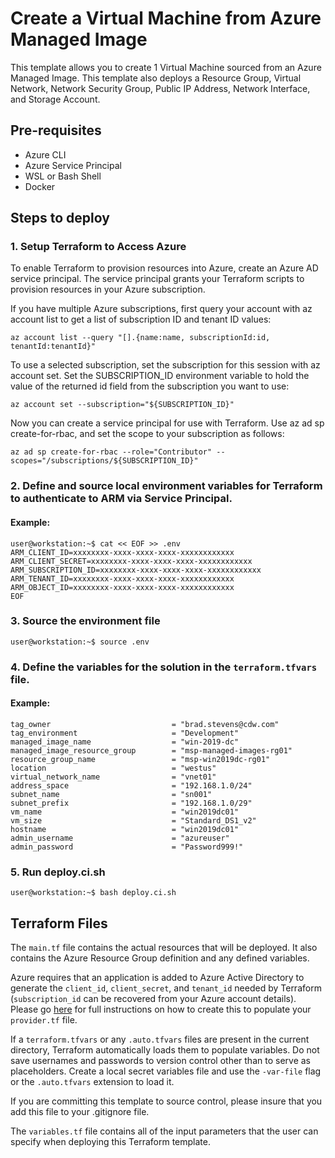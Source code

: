 # Create a Virtual Machine from Azure Managed Image

This template allows you to create 1 Virtual Machine sourced from an Azure Managed Image. This template also deploys a Resource Group, Virtual Network, Network Security Group, Public IP Address, Network Interface, and Storage Account. 

## Pre-requisites
* Azure CLI
* Azure Service Principal
* WSL or Bash Shell
* Docker

## Steps to deploy

### 1. Setup Terraform to Access Azure
To enable Terraform to provision resources into Azure, create an Azure AD service principal. The service principal grants your Terraform scripts to provision resources in your Azure subscription.

If you have multiple Azure subscriptions, first query your account with az account list to get a list of subscription ID and tenant ID values:

```
az account list --query "[].{name:name, subscriptionId:id, tenantId:tenantId}"
```

To use a selected subscription, set the subscription for this session with az account set. Set the SUBSCRIPTION_ID environment variable to hold the value of the returned id field from the subscription you want to use:

```
az account set --subscription="${SUBSCRIPTION_ID}"
```

Now you can create a service principal for use with Terraform. Use az ad sp create-for-rbac, and set the scope to your subscription as follows:

```
az ad sp create-for-rbac --role="Contributor" --scopes="/subscriptions/${SUBSCRIPTION_ID}"
```

### 2. Define and source local environment variables for Terraform to authenticate to ARM via Service Principal. 

#### Example:

```
user@workstation:~$ cat << EOF >> .env
ARM_CLIENT_ID=xxxxxxxx-xxxx-xxxx-xxxx-xxxxxxxxxxxx
ARM_CLIENT_SECRET=xxxxxxxx-xxxx-xxxx-xxxx-xxxxxxxxxxxx
ARM_SUBSCRIPTION_ID=xxxxxxxx-xxxx-xxxx-xxxx-xxxxxxxxxxxx
ARM_TENANT_ID=xxxxxxxx-xxxx-xxxx-xxxx-xxxxxxxxxxxx
ARM_OBJECT_ID=xxxxxxxx-xxxx-xxxx-xxxx-xxxxxxxxxxxx
EOF
```

### 3. Source the environment file

```
user@workstation:~$ source .env
```

### 4. Define the variables for the solution in the `terraform.tfvars` file. 

#### Example:

```
tag_owner                           = "brad.stevens@cdw.com"
tag_environment                     = "Development"
managed_image_name                  = "win-2019-dc"
managed_image_resource_group        = "msp-managed-images-rg01"
resource_group_name                 = "msp-win2019dc-rg01"
location                            = "westus"
virtual_network_name                = "vnet01"
address_space                       = "192.168.1.0/24"
subnet_name                         = "sn001"
subnet_prefix                       = "192.168.1.0/29"
vm_name                             = "win2019dc01"
vm_size                             = "Standard_DS1_v2"
hostname                            = "win2019dc01"
admin_username                      = "azureuser"
admin_password                      = "Password999!"
```

### 5. Run deploy.ci.sh 

```
user@workstation:~$ bash deploy.ci.sh
```

## Terraform Files

The `main.tf` file contains the actual resources that will be deployed. It also contains the Azure Resource Group definition and any defined variables. 

Azure requires that an application is added to Azure Active Directory to generate the `client_id`, `client_secret`, and `tenant_id` needed by Terraform (`subscription_id` can be recovered from your Azure account details). Please go [here](https://www.terraform.io/docs/providers/azurerm/) for full instructions on how to create this to populate your `provider.tf` file.

If a `terraform.tfvars` or any `.auto.tfvars` files are present in the current directory, Terraform automatically loads them to populate variables. Do not save usernames and passwords to version control other than to serve as placeholders. Create a local secret variables file and use the `-var-file` flag or the `.auto.tfvars` extension to load it.

If you are committing this template to source control, please insure that you add this file to your .gitignore file.

The `variables.tf` file contains all of the input parameters that the user can specify when deploying this Terraform template.


